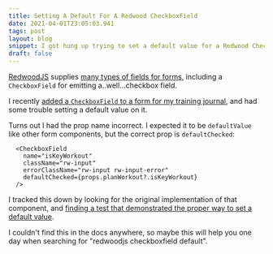 ```yaml
---
title: Setting A Default For A Redwood CheckboxField
date: 2021-04-01T23:05:03.941
tags: post
layout: blog
snippet: I got hung up trying to set a default value for a Redwood CheckboxField. Turns out I just had the prop name wrong.
draft: false
---
```


[RedwoodJS](https://redwoodjs.com) supplies [many types of fields for forms](https://redwoodjs.com/docs/form.html#form), including a `CheckboxField` for emitting a..well...checkbox field. 

I recently [added a `CheckboxField` to a form for my training journal](https://github.com/pepopowitz/pendulina/pull/28/files#diff-61dbca71a04a93cffe147a9d4f3646a7bb3893efd96e98df31442e81c250aaf8R137-R142), and had some trouble setting a default value on it. 

Turns out I had the prop name incorrect. I expected it to be `defaultValue` like other form components, but the correct prop is `defaultChecked`: 

```
  <CheckboxField
    name="isKeyWorkout"
    className="rw-input"
    errorClassName="rw-input rw-input-error"
    defaultChecked={props.planWorkout?.isKeyWorkout}
  />
```

I tracked this down by looking for the original implementation of that component, and [finding a test that demonstrated the proper way to set a default value](https://github.com/redwoodjs/redwood/pull/719/files#diff-ad72b10dba26b0f02b51f33ff7d8ed95212279033a78f54fe5b3d0f8c037f881R115). 

I couldn't find this in the docs anywhere, so maybe this will help you one day when searching for "redwoodjs checkboxfield default". 